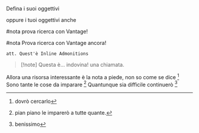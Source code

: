 Defina i suoi oggettivi 

oppure i tuoi oggettivi anche

#nota prova ricerca con Vantage!


#nota Prova ricerca con Vantage ancora! 

`att. Quest'è Inline Admonitions`


> [!note] Questa è... indovina! 
> una chiamata.


Allora una risorsa interessante è la nota a piede, non so come se dice [^1] Sono tante le cose da imparare [^2] Quantunque sia difficile continuerò [^3]

[^1]: dovrò cercarlo 
[^2]: pian piano le imparerò a tutte quante.
[^3]: benissimo 